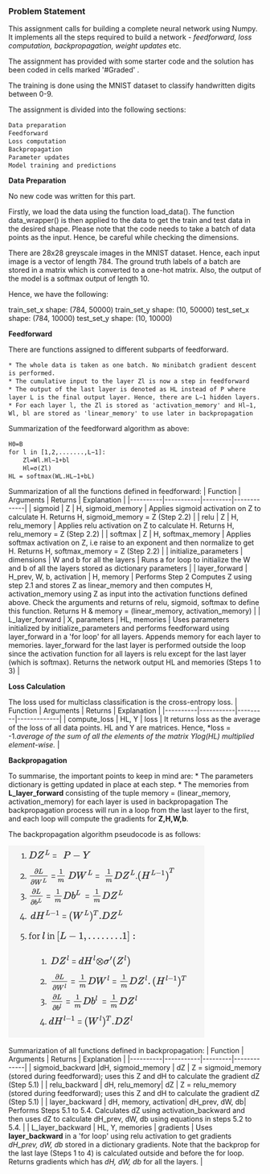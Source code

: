 ### Problem Statement 

This assignment calls for building a complete neural network using Numpy. It implements all the steps required to build a network - *feedforward, loss computation, backpropagation, weight updates* etc.

The assignment has provided with some starter code and the solution has been coded in cells marked '#Graded' .

The training is done using the MNIST dataset to classify handwritten digits between 0-9.
 
The assignment is divided into the following sections:

    Data preparation
    Feedforward
    Loss computation
    Backpropagation
    Parameter updates
    Model training and predictions


**Data Preparation**

No new code was written for this part.

Firstly, we load the data using the function load_data(). The function data_wrapper() is then applied to the data to get the train and test data in the desired shape. Please note that the code needs to take a batch of data points as the input. Hence, be careful while checking the dimensions.

There are 28x28 greyscale images in the MNIST dataset. Hence, each input image is a vector of length 784. The ground truth labels of a batch are stored in a matrix which is converted to a one-hot matrix. Also, the output of the model is a softmax output of length 10. 


Hence, we have the following:

train_set_x shape: (784, 50000)
train_set_y shape: (10, 50000)
test_set_x shape: (784, 10000)
test_set_y shape: (10, 10000)

**Feedforward**

There are functions assigned to different subparts of feedforward. 

    * The whole data is taken as one batch. No minibatch gradient descent is performed.
    * The cumulative input to the layer Zl is now a step in feedforward
    * The output of the last layer is denoted as HL instead of P where layer L is the final output layer. Hence, there are L−1 hidden layers.
    * For each layer l, the Zl is stored as 'activation_memory' and Hl−1, Wl, bl are stored as 'linear_memory' to use later in backpropagation

Summarization of the feedforward algorithm as above:

    H0=B
    for l in [1,2,.......,L−1]:
        Zl=Wl.Hl−1+bl
        Hl=σ(Zl)
    HL = softmax(WL.HL−1+bL)

Summarization of all the functions defined in feedforward:
| Function | Arguments | Returns | Explanation |
|----------|-----------|---------|-------------|
| sigmoid | Z | H, sigmoid_memory | Applies sigmoid activation on Z to calculate H. Returns H, sigmoid_memory = Z  (Step 2.2) |
| relu | Z | H, relu_memory | Applies relu activation on Z to calculate H. Returns H, relu_memory = Z  (Step 2.2) |
| softmax | Z | H, softmax_memory | Applies softmax activation on Z, i.e raise to an exponent and then normalize to get H. Returns H, softmax_memory = Z (Step 2.2) |
| initialize_parameters | dimensions | W and b for all the layers | Runs a for loop to initialize the W and b of all the layers stored as dictionary parameters |
| layer_forward | H_prev, W, b, activation | H, memory | Performs Step 2 Computes Z  using step 2.1 and stores Z as linear_memory and then computes H, activation_memory  using Z as input into the activation functions defined above. Check the arguments and returns of relu, sigmoid, softmax to define this function. Returns H & memory = (linear_memory, activation_memory) |
| L_layer_forward | X, parameters | HL, memories | Uses parameters initialized by initialize_parameters and performs feedforward using layer_forward in a 'for loop' for all layers. Appends memory for each layer to memories. layer_forward for the last layer is performed outside the loop since the activation function for all layers is relu except for the last layer (which is softmax). Returns the network output HL and memories (Steps 1 to 3) |


**Loss Calculation**

The loss used for multiclass classification is the cross-entropy loss.
| Function | Arguments | Returns | Explanation |
|----------|-----------|---------|-------------|
| compute_loss	| HL, Y	| loss	| It returns loss as the average of the loss of all data points. HL and Y are matrices. Hence, *loss  = 
-1.*average of the sum of all the elements of the matrix Ylog(HL) multiplied element-wise.* |

**Backpropagation**

To summarise, the important points to keep in mind are:
    * The parameters dictionary is getting updated in place at each step.
    * The memories from **L_layer_forward** consisting of the tuple memory = (linear_memory, activation_memory) for each layer is used in backpropagation
    The backpropagation process will run in a loop from the last layer to the first, and each loop will compute the gradients for **Z,H,W,b**.

The backpropagation algorithm pseudocode is as follows:

![Backpropagtion Algo](Backprop_Algo.png)


Summarization of all functions defined in backpropagation:
| Function | Arguments | Returns | Explanation |
|----------|-----------|---------|-------------|
| sigmoid_backward |dH, sigmoid_memory | dZ | Z = sigmoid_memory (stored during feedforward); uses this Z and dH to calculate the gradient dZ (Step 5.1) |
| relu_backward	| dH, relu_memory| dZ | Z = relu_memory (stored during feedforward); uses this Z and dH to calculate the gradient dZ (Step 5.1) |
| layer_backward | dH, memory, activation| dH_prev, dW, db| Performs Steps 5.1 to 5.4. Calculates dZ using activation_backward and then uses dZ to calculate dH_prev, dW, db using equations in steps 5.2 to 5.4. |
| L_layer_backward | HL, Y, memories | gradients | Uses **layer_backward** in a 'for loop' using relu activation to get gradients  *dH_prev, dW, db* stored in a dictionary gradients. Note that the backprop for the last laye (Steps 1 to 4) is calculated outside and before the for loop. Returns gradients which has *dH, dW, db* for all the layers. |



